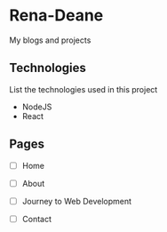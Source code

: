 
# Rena-Deane

My blogs and projects

## Technologies

List the technologies used in this project
- NodeJS
- React

## Pages
- [ ] Home
- [ ] About
- [ ] Journey to Web Development
- [ ] Contact

